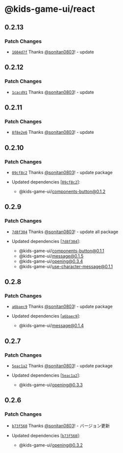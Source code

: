 # @kids-game-ui/react

## 0.2.13

### Patch Changes

- [`1604d7f`](https://github.com/sonitan0803/kids-game-ui/commit/1604d7f517f2b2782fd3bf5e7d851276593519dc) Thanks [@sonitan0803](https://github.com/sonitan0803)! - update

## 0.2.12

### Patch Changes

- [`1cacd91`](https://github.com/sonitan0803/kids-game-ui/commit/1cacd9182170340c1ffc42799a518607129b9567) Thanks [@sonitan0803](https://github.com/sonitan0803)! - update

## 0.2.11

### Patch Changes

- [`8f8e2e6`](https://github.com/sonitan0803/kids-game-ui/commit/8f8e2e64737efa422532afdf599b97293d70761a) Thanks [@sonitan0803](https://github.com/sonitan0803)! - update

## 0.2.10

### Patch Changes

- [`09cf8c2`](https://github.com/sonitan0803/kids-game-ui/commit/09cf8c2e3dcee992f4d8cbaa2a92cbfcfa82df47) Thanks [@sonitan0803](https://github.com/sonitan0803)! - update package

- Updated dependencies [[`09cf8c2`](https://github.com/sonitan0803/kids-game-ui/commit/09cf8c2e3dcee992f4d8cbaa2a92cbfcfa82df47)]:
  - @kids-game-ui/components-button@0.1.2

## 0.2.9

### Patch Changes

- [`7d8f304`](https://github.com/sonitan0803/kids-game-ui/commit/7d8f30492fc7488c1bb23da9c8f85f945ce15e79) Thanks [@sonitan0803](https://github.com/sonitan0803)! - update all package

- Updated dependencies [[`7d8f304`](https://github.com/sonitan0803/kids-game-ui/commit/7d8f30492fc7488c1bb23da9c8f85f945ce15e79)]:
  - @kids-game-ui/components-button@0.1.1
  - @kids-game-ui/message@0.1.5
  - @kids-game-ui/opening@0.3.4
  - @kids-game-ui/use-character-message@0.1.1

## 0.2.8

### Patch Changes

- [`a6baec9`](https://github.com/sonitan0803/kids-game-ui/commit/a6baec954cd1423df221311597ac0fa26eaf559a) Thanks [@sonitan0803](https://github.com/sonitan0803)! - update package

- Updated dependencies [[`a6baec9`](https://github.com/sonitan0803/kids-game-ui/commit/a6baec954cd1423df221311597ac0fa26eaf559a)]:
  - @kids-game-ui/message@0.1.4

## 0.2.7

### Patch Changes

- [`5eac1a2`](https://github.com/sonitan0803/kids-game-ui/commit/5eac1a2fa29e9f15d7fe59d208f317d6b8216ec2) Thanks [@sonitan0803](https://github.com/sonitan0803)! - update package

- Updated dependencies [[`5eac1a2`](https://github.com/sonitan0803/kids-game-ui/commit/5eac1a2fa29e9f15d7fe59d208f317d6b8216ec2)]:
  - @kids-game-ui/opening@0.3.3

## 0.2.6

### Patch Changes

- [`b73f560`](https://github.com/sonitan0803/kids-game-ui/commit/b73f560c10baa8a6e05036178c2a0c4404df1b50) Thanks [@sonitan0803](https://github.com/sonitan0803)! - バージョン更新

- Updated dependencies [[`b73f560`](https://github.com/sonitan0803/kids-game-ui/commit/b73f560c10baa8a6e05036178c2a0c4404df1b50)]:
  - @kids-game-ui/opening@0.3.2
